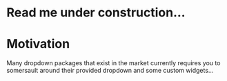 # Read me under construction...

# Motivation

Many dropdown packages that exist in the market currently requires you to somersault around their provided dropdown and some custom widgets...